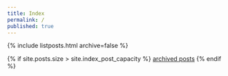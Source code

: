 ```yaml
---
title: Index
permalink: /
published: true
---
```

{% include listposts.html archive=false %}

{% if site.posts.size > site.index_post_capacity %}
  [archived posts](/archive.html)
{% endif %}
